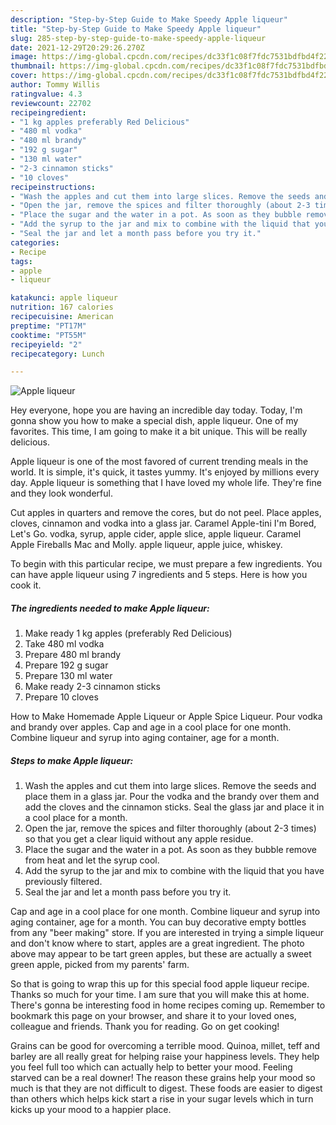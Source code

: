 ```yaml
---
description: "Step-by-Step Guide to Make Speedy Apple liqueur"
title: "Step-by-Step Guide to Make Speedy Apple liqueur"
slug: 285-step-by-step-guide-to-make-speedy-apple-liqueur
date: 2021-12-29T20:29:26.270Z
image: https://img-global.cpcdn.com/recipes/dc33f1c08f7fdc7531bdfbd4f221ff4e/751x532cq70/apple-liqueur-recipe-main-photo.jpg
thumbnail: https://img-global.cpcdn.com/recipes/dc33f1c08f7fdc7531bdfbd4f221ff4e/751x532cq70/apple-liqueur-recipe-main-photo.jpg
cover: https://img-global.cpcdn.com/recipes/dc33f1c08f7fdc7531bdfbd4f221ff4e/751x532cq70/apple-liqueur-recipe-main-photo.jpg
author: Tommy Willis
ratingvalue: 4.3
reviewcount: 22702
recipeingredient:
- "1 kg apples preferably Red Delicious"
- "480 ml vodka"
- "480 ml brandy"
- "192 g sugar"
- "130 ml water"
- "2-3 cinnamon sticks"
- "10 cloves"
recipeinstructions:
- "Wash the apples and cut them into large slices. Remove the seeds and place them in a glass jar. Pour the vodka and the brandy over them and add the cloves and the cinnamon sticks. Seal the glass jar and place it in a cool place for a month."
- "Open the jar, remove the spices and filter thoroughly (about 2-3 times) so that you get a clear liquid without any apple residue."
- "Place the sugar and the water in a pot. As soon as they bubble remove from heat and let the syrup cool."
- "Add the syrup to the jar and mix to combine with the liquid that you have previously filtered."
- "Seal the jar and let a month pass before you try it."
categories:
- Recipe
tags:
- apple
- liqueur

katakunci: apple liqueur 
nutrition: 167 calories
recipecuisine: American
preptime: "PT17M"
cooktime: "PT55M"
recipeyield: "2"
recipecategory: Lunch

---
```



![Apple liqueur](https://img-global.cpcdn.com/recipes/dc33f1c08f7fdc7531bdfbd4f221ff4e/751x532cq70/apple-liqueur-recipe-main-photo.jpg)

Hey everyone, hope you are having an incredible day today. Today, I'm gonna show you how to make a special dish, apple liqueur. One of my favorites. This time, I am going to make it a bit unique. This will be really delicious.

Apple liqueur is one of the most favored of current trending meals in the world. It is simple, it's quick, it tastes yummy. It's enjoyed by millions every day. Apple liqueur is something that I have loved my whole life. They're fine and they look wonderful.

Cut apples in quarters and remove the cores, but do not peel. Place apples, cloves, cinnamon and vodka into a glass jar. Caramel Apple-tini I&#39;m Bored, Let&#39;s Go. vodka, syrup, apple cider, apple slice, apple liqueur. Caramel Apple Fireballs Mac and Molly. apple liqueur, apple juice, whiskey.


To begin with this particular recipe, we must prepare a few ingredients. You can have apple liqueur using 7 ingredients and 5 steps. Here is how you cook it.

<!--inarticleads1-->

##### The ingredients needed to make Apple liqueur:

1. Make ready 1 kg apples (preferably Red Delicious)
1. Take 480 ml vodka
1. Prepare 480 ml brandy
1. Prepare 192 g sugar
1. Prepare 130 ml water
1. Make ready 2-3 cinnamon sticks
1. Prepare 10 cloves


How to Make Homemade Apple Liqueur or Apple Spice Liqueur. Pour vodka and brandy over apples. Cap and age in a cool place for one month. Combine liqueur and syrup into aging container, age for a month. 

<!--inarticleads2-->

##### Steps to make Apple liqueur:

1. Wash the apples and cut them into large slices. Remove the seeds and place them in a glass jar. Pour the vodka and the brandy over them and add the cloves and the cinnamon sticks. Seal the glass jar and place it in a cool place for a month.
1. Open the jar, remove the spices and filter thoroughly (about 2-3 times) so that you get a clear liquid without any apple residue.
1. Place the sugar and the water in a pot. As soon as they bubble remove from heat and let the syrup cool.
1. Add the syrup to the jar and mix to combine with the liquid that you have previously filtered.
1. Seal the jar and let a month pass before you try it.


Cap and age in a cool place for one month. Combine liqueur and syrup into aging container, age for a month. You can buy decorative empty bottles from any &#34;beer making&#34; store. If you are interested in trying a simple liqueur and don&#39;t know where to start, apples are a great ingredient. The photo above may appear to be tart green apples, but these are actually a sweet green apple, picked from my parents&#39; farm. 

So that is going to wrap this up for this special food apple liqueur recipe. Thanks so much for your time. I am sure that you will make this at home. There's gonna be interesting food in home recipes coming up. Remember to bookmark this page on your browser, and share it to your loved ones, colleague and friends. Thank you for reading. Go on get cooking!

Grains can be good for overcoming a terrible mood. Quinoa, millet, teff and barley are all really great for helping raise your happiness levels. They help you feel full too which can actually help to better your mood. Feeling starved can be a real downer! The reason these grains help your mood so much is that they are not difficult to digest. These foods are easier to digest than others which helps kick start a rise in your sugar levels which in turn kicks up your mood to a happier place.
